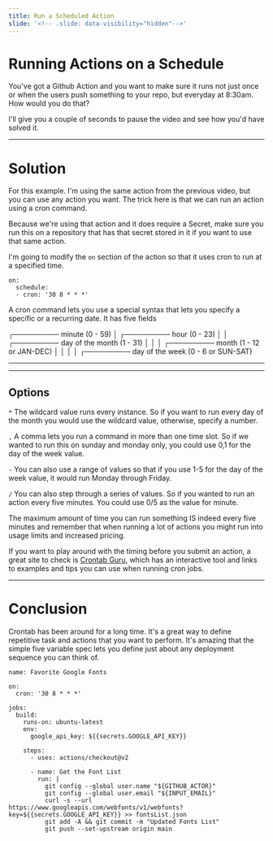 ```yaml
---
title: Run a Scheduled Action
slide: '<!-- .slide: data-visibility="hidden"-->'
---
```


<!-- .slide: data-state="layout-title" class="bg-dark"-->

# Running Actions on a Schedule

You've got a Github Action and you want to make sure it runs not just once or when the users push something to your repo, but everyday at 8:30am. How would you do that?

I'll give you a couple of seconds to pause the video and see how you'd have solved it.

---

# Solution

For this example. I'm using the same action from the previous video, but you can use any action you want. The trick here is that we can run an action using a cron command.

Because we're using that action and it does require a Secret, make sure you run this on a repository that has that secret stored in it if you want to use that same action.

I'm going to modify the `on` section of the action so that it uses cron to run at a specified time.

```
on:
  schedule:
  - cron: '30 8 * * *'
```

A cron command lets you use a special syntax that lets you specify a specific or a recurring date. It has five fields

┌───────── minute (0 - 59)
│ ┌───────── hour (0 - 23)
│ │ ┌───────── day of the month (1 - 31)
│ │ │ ┌───────── month (1 - 12 or JAN-DEC)
│ │ │ │ ┌───────── day of the week (0 - 6 or SUN-SAT)

---

---

## Options

`*` The wildcard value runs every instance. So if you want to run every day of the month you would use the wildcard value, otherwise, specify a number.

`,` A comma lets you run a command in more than one time slot. So if we wanted to run this on sunday and monday only, you could use 0,1 for the day of the week value.

`-` You can also use a range of values so that if you use 1-5 for the day of the week value, it would run Monday through Friday.

`/` You can also step through a series of values. So if you wanted to run an action every five minutes. You could use 0/5 as the value for minute.

The maximum amount of time you can run something IS indeed every five minutes and remember that when running a lot of actions you might run into usage limits and increased pricing.

If you want to play around with the timing before you submit an action, a great site to check is [Crontab Guru](https://crontab.guru/), which has an interactive tool and links to examples and tips you can use when running cron jobs.

---

# Conclusion

Crontab has been around for a long time. It's a great way to define repetitive task and actions that you want to perform. It's amazing that the simple five variable spec lets you define just about any deployment sequence you can think of.

> >

```
name: Favorite Google Fonts

on:
  cron: '30 8 * * *'

jobs:
  build:
    runs-on: ubuntu-latest
    env:
      google_api_key: ${{secrets.GOOGLE_API_KEY}}

    steps:
      - uses: actions/checkout@v2

      - name: Get the Font List
        run: |
          git config --global user.name "${GITHUB_ACTOR}"
          git config --global user.email "${INPUT_EMAIL}"
          curl -s --url https://www.googleapis.com/webfonts/v1/webfonts?key=${{secrets.GOOGLE_API_KEY}} >> fontsList.json
          git add -A && git commit -m "Updated Fonts List"
          git push --set-upstream origin main
```

